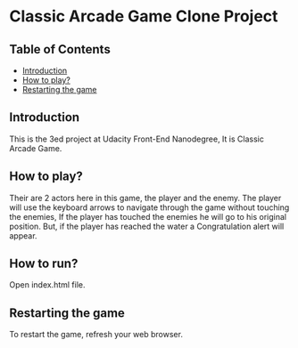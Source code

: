 # Classic Arcade Game Clone Project

## Table of Contents

- [Introduction](#Introduction)
- [How to play?](#How-to-play?)
- [Restarting the game](#Restarting-the-game)

## Introduction

This is the 3ed project at Udacity Front-End Nanodegree, It is Classic Arcade Game.

## How to play?

Their are 2 actors here in this game, the player and the enemy. The player will use the
keyboard arrows to navigate through the game without touching the enemies, If the
player has touched the enemies he will go to his original position. But, if the
player has reached the water a Congratulation alert will appear. 

## How to run?

Open index.html file.

## Restarting the game

To restart the game, refresh your web browser.
